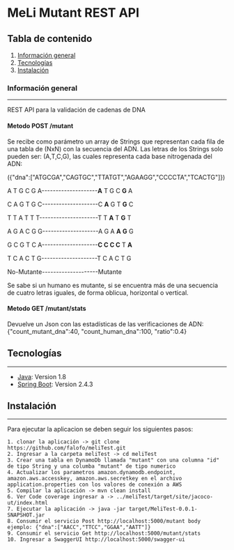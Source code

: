 # MeLi Mutant REST API
## Tabla de contenido
1. [Información general](#general-info)
2. [Tecnologías](#technologies)
3. [Instalación](#installation)
### Información general
***
REST API para la validación de cadenas de DNA 

#### Metodo POST /mutant

Se recibe como parámetro un array de Strings que representan cada fila de una tabla
de (NxN) con la secuencia del ADN. Las letras de los Strings solo pueden ser: (A,T,C,G), las
cuales representa cada base nitrogenada del ADN:

({"dna":["ATGCGA","CAGTGC","TTATGT","AGAAGG","CCCCTA","TCACTG"]})

A T G C G A--------------------**A** T G C **G** A

C A G T G C--------------------C **A** G T **G** C

T T A T T T---------------------T T **A** T **G** T

A G A C G G--------------------A G A **A** **G** G

G C G T C A--------------------**C C C C** T **A**

T C A C T G--------------------T C A C T G

No-Mutante--------------------Mutante 

Se sabe si un humano es mutante, si se encuentra más de una secuencia de cuatro letras
iguales, de forma oblicua, horizontal o vertical.

#### Metodo GET /mutant/stats

Devuelve un Json con las estadísticas de las verificaciones de ADN: 
{"count_mutant_dna":40, "count_human_dna":100, "ratio":0.4}

## Tecnologías
***
* [Java](https://www.java.com/): Version 1.8 
* [Spring Boot](https://spring.io/): Version 2.4.3
## Instalación
***
Para ejecutar la aplicacion se deben seguir los siguientes pasos: 
```
1. clonar la aplicación -> git clone https://github.com/falofo/meliTest.git
2. Ingresar a la carpeta meliTest -> cd meliTest
3. Crear una tabla en DynamoDb llamada "mutant" con una columna "id" de tipo String y una columba "mutant" de tipo numerico
4. Actualizar los parametros amazon.dynamodb.endpoint, amazon.aws.accesskey, amazon.aws.secretkey en el archivo application.properties con los valores de conexión a AWS
5. Compilar la aplicación -> mvn clean install
6. Ver Code coverage ingresar a -> ../meliTest/target/site/jacoco-ut/index.html
7. Ejecutar la aplicación -> java -jar target/MeliTest-0.0.1-SNAPSHOT.jar
8. Consumir el servicio Post http://localhost:5000/mutant body ejemplo: {"dna":["AACC","TTCC","GGAA","AATT"]}
9. Consumir el servicio Get http://localhost:5000/mutant/stats 
10. Ingresar a SwaggerUI http://localhost:5000/swagger-ui
```
